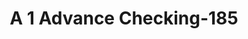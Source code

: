 ---
f_zip-code: 98032
f_state-code: WA
title: A 1 Advance Checking-185
f_phone: 253-813-9946
f_city-only: Kent
f_address: 517 Central Avenue North Kent
f_location-unique-id: '185'
slug: a-1-advance-checking-185
updated-on: '2024-05-30T13:46:58.046Z'
created-on: '2024-05-30T13:36:59.803Z'
published-on: '2024-05-30T13:54:32.469Z'
f_city-state: cms/city/kent-wa.md
f_company: cms/company/a-1-advance-checking.md
f_state: cms/state/washington.md
layout: '[payday-loan].html'
tags: payday-loan
---